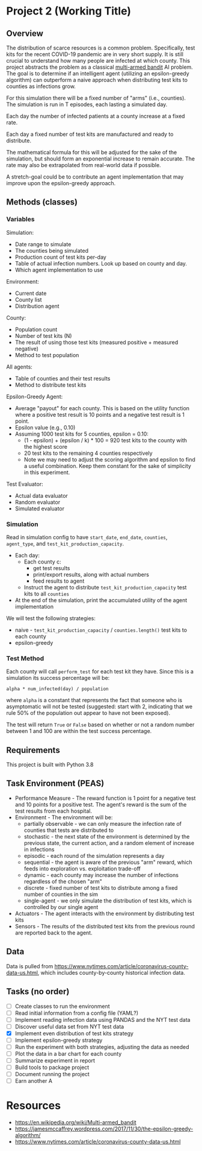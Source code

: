 # Project 2 (Working Title)

## Overview

The distribution of scarce resources is a common problem. Specifically, test
kits for the recent COVID-19 pandemic are in very short supply. It is still
crucial to understand how many people are infected at which county. This project
abstracts the problem as a classical [multi-armed bandit](https://en.wikipedia.org/wiki/Multi-armed_bandit) AI problem. The goal
is to determine if an intelligent agent (utilizing an epsilon-greedy algorithm)
can outperform a naive approach when distributing test kits to counties as
infections grow.

For this simulation there will be a fixed number of "arms" (i.e., counties). The simulation is run in T episodes, each lasting a simulated day.

Each day the number of infected patients at a county increase at a fixed rate.

Each day a fixed number of test kits are manufactured and ready to distribute.

The mathematical formula for this will be adjusted for the sake of the
simulation, but should form an exponential increase to remain accurate. The
rate may also be extrapolated from real-world data if possible.

A stretch-goal could be to contribute an agent implementation that may improve
upon the epsilon-greedy approach.

## Methods (classes)

### Variables

Simulation:

* Date range to simulate
* The counties being simulated
* Production count of test kits per-day
* Table of actual infection numbers. Look up based on county and day.
* Which agent implementation to use

Environment:

* Current date
* County list
* Distribution agent

County:

* Population count
* Number of test kits (N)
* The result of using those test kits (measured positive + measured negative)
* Method to test population

All agents:

* Table of counties and their test results
* Method to distribute test kits

Epsilon-Greedy Agent:

* Average "payout" for each county. This is based on the utility function where a positive test result is 10 points and a negative test result is 1 point.
* Epsilon value (e.g., 0.10)
* Assuming 1000 test kits for 5 counties, epsilon = 0.10:
    * (1 - epsilon) + (epsilon / k) * 100 = 920 test kits to the county with the highest score 
    * 20 test kits to the remaining 4 counties respectively
    * Note we may need to adjust the scoring algorithm and epsilon to find a useful combination. Keep them constant for the sake of simplicity in this experiment.
    
Test Evaluator:

* Actual data evaluator
* Random evaluator
* Simulated evaluator
    
### Simulation

Read in simulation config to have `start_date`, `end_date`, `counties`, `agent_type`, and `test_kit_production_capacity`.

* Each day:
  * Each county c:
    * get test results
    * print/export results, along with actual numbers
    * feed results to agent
  * Instruct the agent to distribute `test_kit_production_capacity` test kits to all `counties`
* At the end of the simulation, print the accumulated utility of the agent implementation

We will test the following strategies:

* naive - `test_kit_production_capacity` / `counties.length()` test kits to each county
* epsilon-greedy
 
### Test Method

Each county will call `perform_test` for each test kit they have. Since this is a simulation its success percentage will be:

    alpha * num_infected(day) / population
    
where `alpha` is a constant that represents the fact that someone who is asymptomatic will not be tested (suggested: start with 2, indicating that we rule 50% of the population out appear to have not been exposed).

The test will return `True` or `False` based on whether or not a random number between 1 and 100 are within the test success percentage.

## Requirements

This project is built with Python 3.8

## Task Environment (PEAS)

* Performance Measure - The reward function is 1 point for a negative test and 10 points for a positive test. The agent's reward is the sum of the test results from each hospital.
* Environment - The environment will be:
    - partially observable - we can only measure the infection rate of counties that tests are distributed to
    - stochastic - the next state of the environment is determined by the previous state, the current action, and a random element of increase in infections
    - episodic - each round of the simulation represents a day
    - sequential - the agent is aware of the previous "arm" reward, which feeds into exploration vs. exploitation trade-off
    - dynamic - each county may increase the number of infections regardless of the chosen "arm"
    - discrete - fixed number of test kits to distribute among a fixed number of counties in the sim
    - single-agent - we only simulate the distribution of test kits, which is controlled by our single agent
* Actuators - The agent interacts with the environment by distributing test kits
* Sensors - The results of the distributed test kits from the previous round are reported back to the agent.

## Data

Data is pulled from https://www.nytimes.com/article/coronavirus-county-data-us.html, which includes county-by-county historical infection data.

## Tasks (no order)

- [ ] Create classes to run the environment
- [ ] Read initial information from a config file (YAML?)
- [ ] Implement reading infection data using PANDAS and the NYT test data
- [ ] Discover useful data set from NYT test data
- [X] Implement even distribution of test kits strategy
- [ ] Implement epsilon-greedy strategy
- [ ] Run the experiment with both strategies, adjusting the data as needed
- [ ] Plot the data in a bar chart for each county
- [ ] Summarize experiment in report
- [ ] Build tools to package project
- [ ] Document running the project
- [ ] Earn another A

# Resources

* https://en.wikipedia.org/wiki/Multi-armed_bandit
* https://jamesmccaffrey.wordpress.com/2017/11/30/the-epsilon-greedy-algorithm/
* https://www.nytimes.com/article/coronavirus-county-data-us.html
